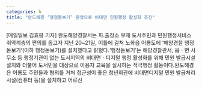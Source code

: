 ```yaml
---
categories: h
title: "완도해경 ‘행정돋보기’ 운영으로 비대면 민원행정 활성화 추진"
---
```

[매일일보 김효봉 기자] 완도해양경찰서는 파․출장소 부재 도서주민과 민원행정서비스 취약계층의 편의를 돕고자 지난 20~21일, 이틀에 걸쳐 노화읍 어룡도에 ‘해양경찰 행정돋보기’(이하 행정돋보기)를 설치했다고 밝혔다.‘행정돋보기’는 해양경찰관서, 읍ㆍ면 사무소 등 행정기관이 없는 도서지역의 비대면ㆍ디지털 행정 활성화를 위해 민원 발급시설 설치와 더불어 도서민을 대상으로 이용자 교육을 실시하는 적극행정 활동이다.완도해경은 어룡도 주민들과 협의를 거쳐 접근성이 좋은 청년회관에 비대면디지털 민원 발급처리시설(컴퓨터 등)을 설치하고 어르신